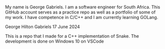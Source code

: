 My name is George Gabriels. I am a software engineer for South Africa. This GitHub account serves as a practice repo as well as a portfolio of some of my work. I have competence in C/C++ and I am currently learning GOLang.

George Hilton Gabriels
17 June 2024

This is a repo that I made for a C++ implementation of Snake. 
The development is done on Windows 10 on VSCode
